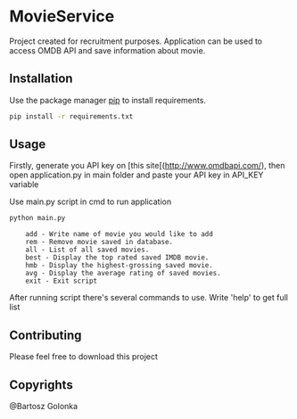 # MovieService

Project created for recruitment purposes. Application can be used to access OMDB API and save information about movie. 

## Installation

Use the package manager [pip](https://pip.pypa.io/en/stable/) to install requirements. 

```bash
pip install -r requirements.txt
```

## Usage
Firstly, generate you API key on [this site[(http://www.omdbapi.com/), then open application.py in main folder and paste your API key in API_KEY variable

Use main.py script in cmd to run application
```bash
python main.py
```
        add - Write name of movie you would like to add
        rem - Remove movie saved in database.
        all - List of all saved movies.
        best - Display the top rated saved IMDB movie.
        hmb - Display the highest-grossing saved movie.
        avg - Display the average rating of saved movies.
        exit - Exit script

After running script there's several commands to use. Write 'help' to get full list


## Contributing
Please feel free to download this project

## Copyrights
@Bartosz Golonka
